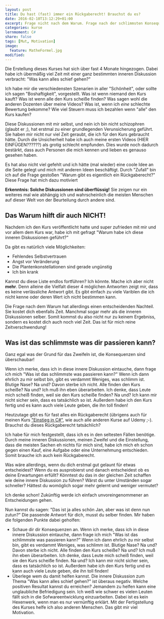 ```yaml
---
layout: post
title: Du hast (fast) immer ein Rückgaberecht! Brauchst du es?
date: 2016-02-10T13:12:29+01:00
excerpt: Frage nicht nach dem Warum. Frage nach der schlimmsten Konsequenz und triff eine Entscheidung. Nur so kommst du voran.
categories: kurse
lernmoment: C#
share: false
tags: [Mut, Motivation]
image:
  feature: MatheFormel.jpg
modified:
---
```


Die Erstellung dieses Kurses hat sich über fast 4 Monate hingezogen. Dabei habe ich übermäßig viel Zeit mit einer ganz bestimmten inneren Diskussion verbracht: "Was kann alles schief gehen?"

Ich habe mir die verschiedensten Szenarien in aller "Schönheit", oder sollte ich sagen "Boshaftigkeit", vorgestellt. Was ist wenn niemand den Kurs kauft? Was ist wenn alle den Kurs scheiße finden? Was sagen wohl die anderen Dozenten über meine Videos? Was ist, wenn ich *eine* schlechte Bewertung bekomme? Wie viel Steuern muss ich bezahlen wenn "alle" den Kurs kaufen?

Diese Diskussionen mit mir selbst, und nein ich bin nicht schizophren (glaubt er ;), hat erstmal zu einer grundlegenden Verunsicherung geführt. Sie haben mir nicht nur viel Zeit geraubt, die ich für den Kurs gebraucht hätte. Durch die Unsicherheit habe ich auch meine ersten Videos (HIER EINFÜGEN??????) als grotig schlecht empfunden. Dies wurde noch dadurch bestärkt, dass auch Personen die mich kennen und lieben es genauso gesehen haben.

Es hat also nicht viel gefehlt und ich hätte (mal wieder) eine coole Idee an die Seite gelegt und mich mit anderen Ideen beschäftigt. Durch "Zufall" bin ich auf die Frage gestoßen "Warum gibt es eigentlich ein Rückgaberecht?" Diese Frage hat mich dazu motiviert 

**Erkenntnis: Solche Diskussionen sind überflüssig!** Sie zeigen nur ein weiteres mal wie abhängig ich und wahrscheinlich die meisten Menschen auf dieser Welt von der Beurteilung durch andere sind.

## Das Warum hilft dir auch NICHT!

Nachdem ich den Kurs veröffentlicht hatte und super zufrieden mit mir und vor allem dem Kurs war, habe ich mit gefragt "Warum habe ich diese inneren Diskussionen geführt?"

Da gibt es natürlich viele Möglichkeiten:

- Fehlendes Selbstvertrauen
- Angst vor Veränderung
- Die Plantenkonstellationen sind gerade ungünstig
- Ich bin krank

Kannst du diese Liste endlos fortführen? Ich könnte. Mache ich aber nicht **mehr**. Denn alleine die Vielfalt dieser 4 möglichen Antworten zeigt mir, dass es keine verlässliche Antwort gibt. Es gibt einfach zu viele Variblen die ich nicht kenne oder deren Wert ich nicht bestimmen kann.

Die Frage nach dem Warum hat allerdings einen entscheidenden Nachteil. Sie kostet dich ebenfalls Zeit. Manchmal sogar mehr als die inneren Diskussionen selber. Somit kommst du also nicht nur zu keinem Ergebniss, sondern es kostet dich auch noch viel Zeit. Das ist für mich reine Zeitverschwendung!

## Was ist das schlimmste was dir passieren kann?

Ganz egal was der Grund für das Zweifeln ist, die Konsequenzen sind überschaubar!

Wenn ich merke, dass ich in diese innere Diskussion eintauche, dann frage ich mich "Was ist das schlimmste was passieren kann?" Wenn ich dann ehrlich zu mir selbst bin, gibt es verdammt Weniges, was schlimm ist. Blutige Nase? Na und? Davon sterbe ich nicht. Alle finden den Kurs scheiße? Na und? Ich muß ihn eben überarbeiten. Ich denke, dass Leute mich scheiß finden, weil sie den Kurs scheiße finden? Na und? Ich kann mir nicht sicher sein, dass es tatsächlich so ist. Außerdem habe ich den Kurs fertig und es kann auch viele Leute geben, die ihn toll finden!

Heutzutage gibt es für fast alles ein Rückgaberecht (übrigens auch für meinen Kurs ["Einstieg in C#"](https://www.udemy.com/course/einstieg-in-csharp-software-programmieren-wie-ein-profi/?couponCode=CS_25-0820_LMDE), wie auch alle anderen Kurse auf Udemy ;-). Brauchst du dieses Rückgaberecht tatsächlich?

Ich habe für mich festgestellt, dass ich es in den seltesten Fällen benötige. Durch meine inneren Diskussionen, meinen Zweifel und die Einstellung, dass die meisten Sachen eh nichts für mich sind, habe ich mich eh schon gegen einen Kauf, eine Aufgabe oder eine Unternehmung entschieden. Somit brauche ich auch kein Rückgaberecht.

Was wäre allerdings, wenn du dich erstmal gut gelaunt für etwas entscheidest? Wenn du es ausprobierst und danach entscheidest ob es deine Erwartungen erfüllt? Könntest du das in der gleichen Zeit schaffen wie deine innere Diskussion zu führen? Wärst du unter Umständen sogar schneller? Hättest du womöglich sogar mehr gelernt und weniger vermutet?

Ich denke schon! Zukünftig werde ich einfach unvoreingenommener an Entscheidungen gehen. 

Nun kannst du sagen: "Das ist ja alles schön Jan, aber was ist denn nun zutun?" Die passende Antwort für dich, musst du selber finden. Mir haben die folgenden Punkte dabei geholfen:

- Schaue dir dir Konsequenzen an. Wenn ich merke, dass ich in diese innere Diskussion eintauche, dann frage ich mich "Was ist das schlimmste was passieren kann?" Wenn ich dann ehrlich zu mir selbst bin, gibt es verdammt Weniges, was schlimm ist. Blutige Nase? Na und? Davon sterbe ich nicht. Alle finden den Kurs scheiße? Na und? Ich muß ihn eben überarbeiten. Ich denke, dass Leute mich scheiß finden, weil sie den Kurs scheiße finden. Na und? Ich kann mir nicht sicher sein, dass es tatsächlich so ist. Außerdem habe ich den Kurs fertig und es kann auch viele Leute geben, die ihn toll finden!
- Überlege wem du damit helfen kannst. Die innere Diskussion zum Thema "Was kann alles schief gehen?" ist überaus negativ. Welche positiven Resultat kannst du erreichen? Jemandem zu helfen kann eine unglaubliche Befriedigung sein. Ich weiß wie schwer es vielen Leuten fällt sich in die Sofwareentwicklung einzuarbeiten. Dabei ist es kein Hexenwerk, wenn man es nur vernünftig erklärt. Mit der Fertigstellung des Kurses helfe ich also anderen Menschen. Das gibt mir viel Motivation.

